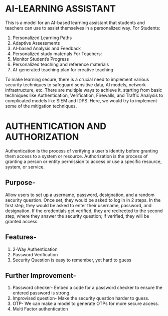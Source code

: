 # AI-LEARNING ASSISTANT
This is a model for an AI-based learning assistant that students and teachers can use to assist themselves in a personalized way.
For Students:
1. Personalized Learning Paths
2. Adaptive Assessments
3. AI-based Analysis and Feedback
4. Personalized study materials
For Teachers:
1. Monitor Student’s Progress
2. Personalized teaching and reference materials
3. AI-generated teaching plan for creative teaching

To make learning secure, there is a crucial need to implement various security techniques to safeguard sensitive data, AI models, network infrastructure, etc.
There are multiple ways to achieve it, starting from basic techniques like Authentication, Verification, Firewalls, and Traffic Analysis to complicated models like SIEM and IDPS.
Here, we would try to implement some of the mitigation techniques.

# AUTHENTICATION AND AUTHORIZATION
Authentication is the process of verifying a user's identity before granting them access to a system or resource.
Authorization is the process of granting a person or entity permission to access or use a specific resource, system, or service.

## Purpose-
Allow users to set up a username, password, designation, and a random security question. Once set, they would be asked to log in in 2 steps. In the first step, they would be asked to enter their username, password, and designation. If the credentials get verified, they are redirected to the second step, where they answer the security question; if verified, they will be granted access.

## Features-
1. 2-Way Authentication
2. Password Verification
3. Security Question is easy to remember, yet hard to guess

## Further Improvement- 
1. Password checker- Embed a code for a password checker to ensure the entered password is strong.
2. Improvised question- Make the security question harder to guess.
3. OTP- We can make a model to generate OTPs for more secure access.
4. Multi Factor authentication
